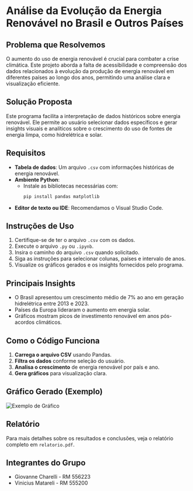 # Análise da Evolução da Energia Renovável no Brasil e Outros Países

## Problema que Resolvemos
O aumento do uso de energia renovável é crucial para combater a crise climática. Este projeto aborda a falta de acessibilidade e compreensão dos dados relacionados à evolução da produção de energia renovável em diferentes países ao longo dos anos, permitindo uma análise clara e visualização eficiente.

## Solução Proposta
Este programa facilita a interpretação de dados históricos sobre energia renovável. Ele permite ao usuário selecionar dados específicos e gerar insights visuais e analíticos sobre o crescimento do uso de fontes de energia limpa, como hidrelétrica e solar.

## Requisitos
- **Tabela de dados**: Um arquivo `.csv` com informações históricas de energia renovável.
- **Ambiente Python**:
  - Instale as bibliotecas necessárias com:
    ```bash
    pip install pandas matplotlib
    ```
- **Editor de texto ou IDE**: Recomendamos o Visual Studio Code.

## Instruções de Uso
1. Certifique-se de ter o arquivo `.csv` com os dados.
2. Execute o arquivo `.py` ou `.ipynb`.
3. Insira o caminho do arquivo `.csv` quando solicitado.
4. Siga as instruções para selecionar colunas, países e intervalo de anos.
5. Visualize os gráficos gerados e os insights fornecidos pelo programa.

## Principais Insights
- O Brasil apresentou um crescimento médio de 7% ao ano em geração hidrelétrica entre 2013 e 2023.
- Países da Europa lideraram o aumento em energia solar.
- Gráficos mostram picos de investimento renovável em anos pós-acordos climáticos.

## Como o Código Funciona
1. **Carrega o arquivo CSV** usando Pandas.
2. **Filtra os dados** conforme seleção do usuário.
3. **Analisa o crescimento** de energia renovável por país e ano.
4. **Gera gráficos** para visualização clara.

## Gráfico Gerado (Exemplo)
![Exemplo de Gráfico](./imagens/grafico-exemplo.png)

## Relatório
Para mais detalhes sobre os resultados e conclusões, veja o relatório completo em `relatorio.pdf`.

## Integrantes do Grupo
- Giovanne Charelli - RM 556223
- Vinicius Matareli - RM 555200
